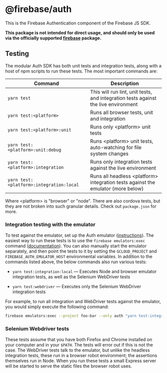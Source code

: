 # @firebase/auth

This is the Firebase Authentication component of the Firebase JS SDK.

**This package is not intended for direct usage, and should only be used via the officially
supported [firebase](https://www.npmjs.com/package/firebase) package.**

## Testing

The modular Auth SDK has both unit tests and integration tests, along with a host of npm scripts to
run these tests. The most important commands are:

| Command | Description |
| ------- | ----------- |
| `yarn test` | This will run lint, unit tests, and integration tests against the live environment|
| `yarn test:<platform>` | Runs all browser tests, unit and integration |
| `yarn test:<platform>:unit` | Runs only \<platform> unit tests |
| `yarn test:<platform>:unit:debug` | Runs \<platform> unit tests, auto-watching for file system changes |
| `yarn test:<platform>:integration` | Runs only integration tests against the live environment |
| `yarn test:<platform>:integration:local` | Runs all headless \<platform> integration tests against the emulator (more below) |

Where \<platform> is "browser" or "node". There are also cordova tests, but they are not broken into
such granular details. Check out `package.json` for more.

### Integration testing with the emulator

To test against the emulator, set up the Auth emulator
([instructions](https://firebase.google.com/docs/emulator-suite/connect_and_prototype)). The easiest
way to run these tests is to use the `firebase emulators:exec`
command
([documentation](https://firebase.google.com/docs/emulator-suite/install_and_configure#startup)).
You can also manually start the emulator separately, and then point the tests to it by setting
the `GCLOUD_PROJECT` and `FIREBASE_AUTH_EMULATOR_HOST`
environmental variables. In addition to the commands listed above, the below commands also run
various tests:

* `yarn test:integration:local` — Executes Node and browser emulator integration tests, as well as
  the Selenium WebDriver tests

* `yarn test:webdriver` — Executes only the Selenium WebDriver integration tests

For example, to run all integration and WebDriver tests against the emulator, you would simply
execute the following command:

```sh
firebase emulators:exec --project foo-bar --only auth "yarn test:integration:local"
```

### Selenium Webdriver tests

These tests assume that you have both Firefox and Chrome installed on your computer and in
your `$PATH`. The tests will error out if this is not the case. The WebDriver tests talk to the
emulator, but unlike the headless integration tests, these run in a browser robot environment; the
assertions themselves run in Node. When you run these tests a small Express server will be started
to serve the static files the browser robot uses.
